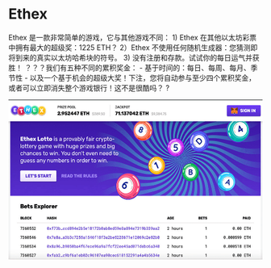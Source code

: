 # Ethex

Ethex 是一款非常简单的游戏，它与其他游戏不同： 1) Ethex 在其他以太坊彩票中拥有最大的超级奖：1225 ETH？ 2）Ethex 不使用任何随机生成器：您猜测即将到来的真实以太坊哈希块的符号。 3) 没有注册和存款。试试你的每日运气并获胜！ ？？？我们有五种不同的累积奖金： - 基于时间的：每日、每周、每月、季节性 - 以及一个基于机会的超级大奖！下注，您将自动参与至少四个累积奖金，或者可以立即消失整个游戏银行！这不是很酷吗？ ?

![ethex-dapp-gambling-eth-image1_db8fa950572411665c1c2fc0f742b10d](ethex-dapp-gambling-eth-image1_db8fa950572411665c1c2fc0f742b10d.png)
